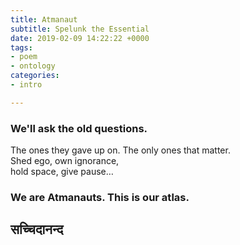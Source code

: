 ```yaml
---
title: Atmanaut
subtitle: Spelunk the Essential
date: 2019-02-09 14:22:22 +0000
tags:
- poem
- ontology
categories:
- intro

---
```

### We'll ask the old questions.

The ones they gave up on.
The only ones that matter.  
Shed ego, own ignorance,  
hold space, give pause…

### We are Atmanauts. This is our atlas.

## सच्चिदानन्द